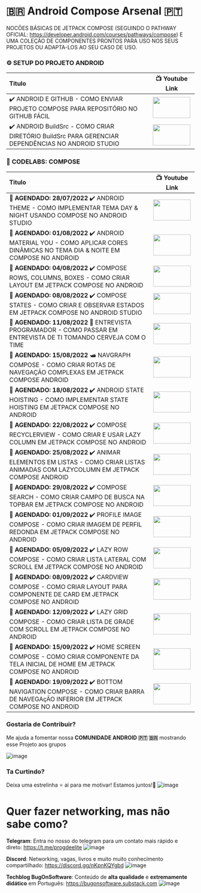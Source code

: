 # 🇧🇷 Android Compose Arsenal 🇵🇹
NOCÕES BÁSICAS DE JETPACK COMPOSE (SEGUINDO O PATHWAY OFICIAL: https://developer.android.com/courses/pathways/compose) E UMA COLEÇÃO DE COMPONENTES PRONTOS PARA USO NOS SEUS PROJETOS OU ADAPTA-LOS AO SEU CASO DE USO.

### ⚙️ **SETUP DO PROJETO ANDROID**
| Titulo        | 📺 Youtube Link |
| :------------- |:-------------:|
| ✔️ ANDROID E GITHUB - COMO ENVIAR PROJETO COMPOSE PARA REPOSITÓRIO NO GITHUB FÁCIL | <a href="https://youtu.be/5031eqGD4xU" target="_blank"><img src="https://github.com/treslines/android_compose_arsenal/blob/main/app/src/main/mini/%5BANDROID-E-GITHUB%5D-COMO-ENVIAR-PROJETO-COMPOSE-PARA-REPOSIT%C3%93RIO-NO-GITHUB-F%C3%81CIL.png" width="100" height="56"></a> |
| ✔️ ANDROID BuildSrc - COMO CRIAR DIRETÓRIO BuildSrc PARA GERENCIAR DEPENDÊNCIAS NO ANDROID STUDIO | <a href="https://youtu.be/2QCfcKHd9M8" target="_blank"><img src="https://github.com/treslines/android_compose_arsenal/blob/main/app/src/main/mini/%5BANDROID-BuildSrc%5D-COMO-CRIAR-DIRET%C3%93RIO-BuildSrc-PARA-GERENCIAR-DEPEND%C3%8ANCIAS-NO-ANDROID-STUDIO.png" width="100" height="56"></a> |


### 🧪 **CODELABS: COMPOSE**
| Titulo        | 📺 Youtube Link |
| :------------- |:-------------:|
| **🚩 AGENDADO: 28/07/2022** ✔️ ANDROID THEME - COMO IMPLEMENTAR TEMA DAY & NIGHT USANDO COMPOSE NO ANDROID STUDIO | <a href="https://youtu.be/cnr68Gmr1O0" target="_blank"><img src="https://github.com/treslines/android_compose_arsenal/blob/main/app/src/main/mini/%5BANDROID-THEME%5D-COMO-IMPLEMENTAR-TEMA-DAY-%26-NIGHT-USANDO-COMPOSE-NO-ANDROID-STUDIO.png" width="100" height="56"></a> |
| **🚩 AGENDADO: 01/08/2022** ✔️ ANDROID MATERIAL YOU - COMO APLICAR CORES DINÂMICAS NO TEMA DIA & NOITE EM COMPOSE NO ANDROID | <a href="https://youtu.be/73jIHwk-Td0" target="_blank"><img src="https://github.com/treslines/android_compose_arsenal/blob/main/app/src/main/mini/%5BANDROID-MATERIAL-YOU%5D-COMO-APLICAR-CORES-DIN%C3%82MICAS-NO-TEMA-DIA-%26-NOITE-EM-COMPOSE-NO-ANDROID.png" width="100" height="56"></a> |
| **🚩 AGENDADO: 04/08/2022** ✔️ COMPOSE ROWS, COLUMNS, BOXES - COMO CRIAR LAYOUT EM JETPACK COMPOSE NO ANDROID | <a href="https://youtu.be/ov8iCd7UDpw" target="_blank"><img src="https://github.com/treslines/android_compose_arsenal/blob/main/app/src/main/mini/%5BCOMPOSE-ROWS-COLUMNS-BOXES%5D-COMO-CRIAR-LAYOUT-EM-JETPACK-COMPOSE-NO-ANDROID.png" width="100" height="56"></a> |
| **🚩 AGENDADO: 08/08/2022** ✔️ COMPOSE STATES - COMO CRIAR E OBSERVAR ESTADOS EM JETPACK COMPOSE NO ANDROID STUDIO | <a href="https://youtu.be/kuwZX2fSj5A" target="_blank"><img src="https://github.com/treslines/android_compose_arsenal/blob/main/app/src/main/mini/%5BCOMPOSE-STATES%5D-COMO-CRIAR-E-OBSERVAR-ESTADOS-EM-JETPACK-COMPOSE-NO-ANDROID-STUDIO.png" width="100" height="56"></a> |
| **🚩 AGENDADO: 11/08/2022** 🍺 ENTREVISTA PROGRAMADOR - COMO PASSAR EM ENTREVISTA DE TI TOMANDO CERVEJA COM O TIME | <a href="https://youtu.be/RHzIUpaGmwE" target="_blank"><img src="https://github.com/treslines/android_compose_arsenal/blob/main/app/src/main/mini/%5BENTREVISTA-PROGRAMADOR%5D-COMO-PASSAR-EM-ENTREVISTA-DE-TI-TOMANDO-CERVEJA-COM-O-TIME.png" width="100" height="56"></a> |
| **🚩 AGENDADO: 15/08/2022** 🛥️ NAVGRAPH COMPOSE - COMO CRIAR ROTAS DE NAVEGAÇÃO COMPLEXAS EM JETPACK COMPOSE ANDROID | <a href="https://youtu.be/UJpwxg4tv_U" target="_blank"><img src="https://github.com/treslines/android_compose_arsenal/blob/main/app/src/main/mini/%5BNAVGRAPH-COMPOSE%5D-COMO-CRIAR-ROTAS-DE-NAVEGA%C3%87%C3%83O-COMPLEXAS-EM-JETPACK-COMPOSE-ANDROID.png" width="100" height="56"></a> |
| **🚩 AGENDADO: 18/08/2022** ✔️ ANDROID STATE HOISTING - COMO IMPLEMENTAR STATE HOISTING EM JETPACK COMPOSE NO ANDROID | <a href="https://youtu.be/Cb9_STKO3TU" target="_blank"><img src="https://github.com/treslines/android_compose_arsenal/blob/main/app/src/main/mini/%5BANDROID-STATE-HOISTING%5D-COMO-IMPLEMENTAR-STATE-HOISTING-EM-JETPACK-COMPOSE-NO-ANDROID.png" width="100" height="56"></a> |
| **🚩 AGENDADO: 22/08/2022** ✔️ COMPOSE RECYCLERVIEW - COMO CRIAR E USAR LAZY COLUMN EM JETPACK COMPOSE NO ANDROID | <a href="https://youtu.be/LgqTeJTZ4c8" target="_blank"><img src="https://github.com/treslines/android_compose_arsenal/blob/main/app/src/main/mini/%5BCOMPOSE-RECYCLERVIEW%5D-COMO-CRIAR-E-USAR-LAZY-COLUMN-EM-JETPACK-COMPOSE-NO-ANDROID.png" width="100" height="56"></a> |
| **🚩 AGENDADO: 25/08/2022** ✔️ ANIMAR ELEMENTOS EM LISTAS - COMO CRIAR LISTAS ANIMADAS COM LAZYCOLUMN EM JETPACK COMPOSE ANDROID | <a href="https://youtu.be/5kSvGOrfcu0" target="_blank"><img src="https://github.com/treslines/android_compose_arsenal/blob/main/app/src/main/mini/%5BANIMAR-ELEMENTOS-EM-LISTAS%5D-COMO-CRIAR-LISTAS-ANIMADAS-COM-LAZYCOLUMN-EM-JETPACK-COMPOSE-ANDROID.png" width="100" height="56"></a> |
| **🚩 AGENDADO: 29/08/2022** ✔️ COMPOSE SEARCH - COMO CRIAR CAMPO DE BUSCA NA TOPBAR EM JETPACK COMPOSE NO ANDROID | <a href="https://youtu.be/jYJKX_7l9H4" target="_blank"><img src="https://github.com/treslines/android_compose_arsenal/blob/main/app/src/main/mini/%5BCOMPOSE-SEARCH%5D-COMO-CRIAR-CAMPO-DE-BUSCA-NA-TOPBAR-EM-JETPACK-COMPOSE-NO-ANDROID.png" width="100" height="56"></a> |
| **🚩 AGENDADO: 01/09/2022** ✔️ PROFILE IMAGE COMPOSE - COMO CRIAR IMAGEM DE PERFIL REDONDA EM JETPACK COMPOSE NO ANDROID | <a href="https://youtu.be/oSg6HDmUo1w" target="_blank"><img src="https://github.com/treslines/android_compose_arsenal/blob/main/app/src/main/mini/%5BPROFILE-IMAGE-COMPOSE%5D-COMO-CRIAR-IMAGEM-DE-PERFIL-REDONDA-EM-JETPACK-COMPOSE-NO-ANDROID.png" width="100" height="56"></a> |
| **🚩 AGENDADO: 05/09/2022** ✔️ LAZY ROW COMPOSE - COMO CRIAR LISTA LATERAL COM SCROLL EM JETPACK COMPOSE NO ANDROID | <a href="https://youtu.be/iEk0CCMy8Lg" target="_blank"><img src="https://github.com/treslines/android_compose_arsenal/blob/main/app/src/main/mini/%5BLAZY-ROW-COMPOSE%5D-COMO-CRIAR-LISTA-LATERAL-COM-SCROLL-EM-JETPACK-COMPOSE-NO-ANDROID.png" width="100" height="56"></a> |
| **🚩 AGENDADO: 08/09/2022** ✔️ CARDVIEW COMPOSE - COMO CRIAR LAYOUT PARA COMPONENTE DE CARD EM JETPACK COMPOSE NO ANDROID | <a href="https://youtu.be/UtjF2t_Y2GA" target="_blank"><img src="https://github.com/treslines/android_compose_arsenal/blob/main/app/src/main/mini/%5BCARDVIEW-COMPOSE%5D-COMO-CRIAR-LAYOUT-PARA-COMPONENTE-DE-CARD-EM-JETPACK-COMPOSE-NO-ANDROID.png" width="100" height="56"></a> |
| **🚩 AGENDADO: 12/09/2022** ✔️ LAZY GRID COMPOSE - COMO CRIAR LISTA DE GRADE COM SCROLL EM JETPACK COMPOSE NO ANDROID | <a href="https://youtu.be/A8lVGNqx9w8" target="_blank"><img src="https://github.com/treslines/android_compose_arsenal/blob/main/app/src/main/mini/%5BLAZY-GRID-COMPOSE%5D-COMO-CRIAR-LISTA-DE-GRADE-COM-SCROLL-EM-JETPACK-COMPOSE-NO-ANDROID.png" width="100" height="56"></a> |
| **🚩 AGENDADO: 15/09/2022** ✔️ HOME SCREEN COMPOSE - COMO CRIAR COMPONENTE DA TELA INICIAL DE HOME EM JETPACK COMPOSE NO ANDROID | <a href="https://youtu.be/KCQAaov_nUc" target="_blank"><img src="https://github.com/treslines/android_compose_arsenal/blob/main/app/src/main/mini/%5BHOME-SCREEN-COMPOSE%5D-COMO-CRIAR-COMPONENTE-DA-TELA-INICIAL-DE-HOME-EM-JETPACK-COMPOSE-NO-ANDROID.png" width="100" height="56"></a> |
| **🚩 AGENDADO: 19/09/2022** ✔️ BOTTOM NAVIGATION COMPOSE - COMO CRIAR BARRA DE NAVEGAçÃO INFERIOR EM JETPACK COMPOSE NO ANDROID | <a href="https://youtu.be/aQlcHIFAfVM" target="_blank"><img src="https://github.com/treslines/android_compose_arsenal/blob/main/app/src/main/mini/%5BBOTTOM-NAVIGATION-COMPOSE%5D-COMO-CRIAR-BARRA-DE-NAVEGA%C3%A7%C3%83O-INFERIOR-EM-JETPACK-COMPOSE-NO-ANDROID.png" width="100" height="56"></a> |


### Gostaria de Contribuir?
Me ajuda a fomentar nossa **COMUNIDADE ANDROID 🇵🇹 🇧🇷** mostrando esse Projeto aos grupos

![image](https://user-images.githubusercontent.com/1042887/170561958-5140631e-55e5-43ab-954c-e9bb9baba8d9.png)

### Ta Curtindo? 
Deixa uma estrelinha ⭐ ai para me motivar! Estamos juntos!👊
![image](https://user-images.githubusercontent.com/1042887/170558597-8ff115e4-58f1-445e-9125-422729a67a22.png)

# Quer fazer networking, mas não sabe como? 
**Telegram**: Entra no nosso do telegram para um contato mais rápido e direto: https://t.me/progdeelite
![image](https://user-images.githubusercontent.com/1042887/169701787-dba72b6f-c5b7-4d34-9d51-0052a7b40443.png)
 
**Discord**: Networking, vagas, livros e muito muito conhecimento compartilhado: https://discord.gg/nKpnKQYgbd 
![image](https://user-images.githubusercontent.com/1042887/170555025-9b0b3d83-ca7a-468d-86b9-c4d40deb9775.png)

**Techblog BugOnSoftware**: Conteúdo de **alta qualidade** e **extremamente didático** em Português: https://bugonsoftware.substack.com 
![image](https://user-images.githubusercontent.com/1042887/170555703-f4323c08-2bda-43a1-b42e-37d8fb7463b9.png)
